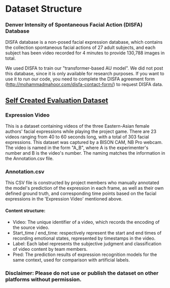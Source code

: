 # Dataset Structure

### Denver Intensity of Spontaneous Facial Action (DISFA) Database 

DISFA database is a non-posed facial expression database, which contains the collection spontaneous facial actions of 27 adult subjects, and each subject has been video recorded for 4 minutes to provide 130,788 images in total. 

We used DISFA to train our "transformer-based AU model". We did not post this database, since it is only available for research purposes. If you want to use it to run our code, you need to complete the DISFA agreement form (http://mohammadmahoor.com/disfa-contact-form/) to request DISFA data.


## <ins>Self Created Evaluation Dataset</ins>

### Expression Video
This is a dataset containing videos of the three Eastern-Asian female authors' facial expressions while playing the project game. There are 23 videos ranging from 40 to 60 seconds long, with a total of 303 facial expressions. This dataset was captured by a BISON CAM, NB Pro webcam. The video is named in the form "A_B", where A is the experimenter's number and B is the video's number. The naming matches the information in the Annotation.csv file.


### Annotation.csv
This CSV file is constructed by project members who manually annotated the model's prediction of the expression in each frame, as well as their own defined ground truth, and corresponding time points based on the facial expressions in the 'Expression Video' mentioned above.

#### Content structure:
* Video: The unique identifier of a video, which records the encoding of the source video.
* Start_time / end_time: respectively represent the start and end times of recording emotional states, represented by timestamps in the video.
* Label: Each label represents the subjective judgment and classification of video content by team members.
* Pred: The prediction results of expression recognition models for the same context, used for comparison with artificial labels.


### Disclaimer: Please do not use or publish the dataset on other platforms without permission.

